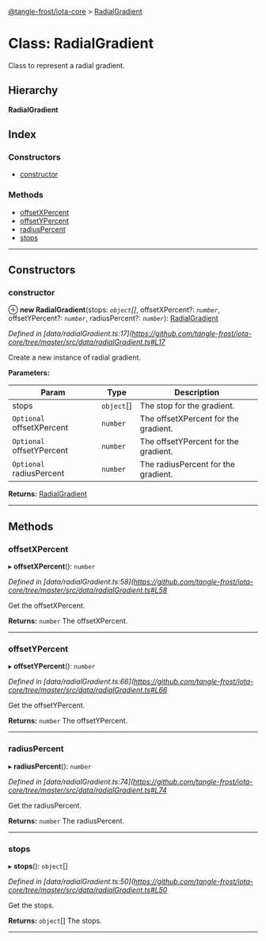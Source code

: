 [@tangle-frost/iota-core](../README.md) > [RadialGradient](../classes/radialgradient.md)

# Class: RadialGradient

Class to represent a radial gradient.

## Hierarchy

**RadialGradient**

## Index

### Constructors

* [constructor](radialgradient.md#constructor)

### Methods

* [offsetXPercent](radialgradient.md#offsetxpercent)
* [offsetYPercent](radialgradient.md#offsetypercent)
* [radiusPercent](radialgradient.md#radiuspercent)
* [stops](radialgradient.md#stops)

---

## Constructors

<a id="constructor"></a>

###  constructor

⊕ **new RadialGradient**(stops: *`object`[]*, offsetXPercent?: *`number`*, offsetYPercent?: *`number`*, radiusPercent?: *`number`*): [RadialGradient](radialgradient.md)

*Defined in [data/radialGradient.ts:17](https://github.com/tangle-frost/iota-core/tree/master/src/data/radialGradient.ts#L17*

Create a new instance of radial gradient.

**Parameters:**

| Param | Type | Description |
| ------ | ------ | ------ |
| stops | `object`[] |  The stop for the gradient. |
| `Optional` offsetXPercent | `number` |  The offsetXPercent for the gradient. |
| `Optional` offsetYPercent | `number` |  The offsetYPercent for the gradient. |
| `Optional` radiusPercent | `number` |  The radiusPercent for the gradient. |

**Returns:** [RadialGradient](radialgradient.md)

___

## Methods

<a id="offsetxpercent"></a>

###  offsetXPercent

▸ **offsetXPercent**(): `number`

*Defined in [data/radialGradient.ts:58](https://github.com/tangle-frost/iota-core/tree/master/src/data/radialGradient.ts#L58*

Get the offsetXPercent.

**Returns:** `number`
The offsetXPercent.

___
<a id="offsetypercent"></a>

###  offsetYPercent

▸ **offsetYPercent**(): `number`

*Defined in [data/radialGradient.ts:66](https://github.com/tangle-frost/iota-core/tree/master/src/data/radialGradient.ts#L66*

Get the offsetYPercent.

**Returns:** `number`
The offsetYPercent.

___
<a id="radiuspercent"></a>

###  radiusPercent

▸ **radiusPercent**(): `number`

*Defined in [data/radialGradient.ts:74](https://github.com/tangle-frost/iota-core/tree/master/src/data/radialGradient.ts#L74*

Get the radiusPercent.

**Returns:** `number`
The radiusPercent.

___
<a id="stops"></a>

###  stops

▸ **stops**(): `object`[]

*Defined in [data/radialGradient.ts:50](https://github.com/tangle-frost/iota-core/tree/master/src/data/radialGradient.ts#L50*

Get the stops.

**Returns:** `object`[]
The stops.

___

